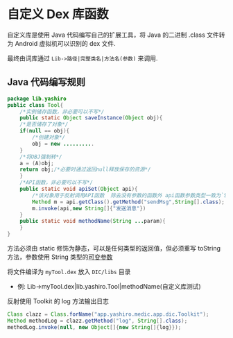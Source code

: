 # 自定义 Dex 库函数
自定义库是使用 Java 代码编写自己的扩展工具，将 Java 的二进制 .class 文件转为 Android 虚拟机可以识别的 dex 文件.

最终由词库通过 `Lib->路径|完整类名|方法名(参数)` 来调用.

## Java 代码编写规则
```java title="Tool.java"
package lib.yashiro
public class Tool{
    /*实例储存函数，非必要可以不写*/
    public static Object saveInstance(Object obj){
    /*是否储存了对象*/
    if(null == obj){
        /*创建对象*/
        obj = new ..........
    }
    /*将OBJ强制转*/
    a = (A)obj;
    return obj;/*必要时通过返回null释放保存的资源*/
    }
    /*API函数，非必要可以不写*/
    public static void apiSet(Object api){
        /*该对象用于反射调用API函数  除去没有参数的函数外 api函数参数类型一致为`String[].class`*/
        Method m = api.getClass().getMethod("sendMsg",String[].class);
        m.invoke(api,new String[]{"发送消息"})
    }
    public static void methodName(String ...param){
    }
}
```

方法必须由 static 修饰为静态，可以是任何类型的返回值，但必须重写 toString 方法，参数使用 String 类型的[可变参数](https://www.runoob.com/java/method-varargs.html)

将文件编译为 `myTool.dex` 放入 `DIC/libs` 目录

 - 例: Lib->myTool.dex|lib.yashiro.Tool|methodName(自定义库测试)

反射使用 Toolkit 的 log 方法输出日志

```java
Class clazz = Class.forName("app.yashiro.medic.app.dic.Toolkit");
Method methodLog = clazz.getMethod("log", String[].class);
methodLog.invoke(null, new Object[]{new String[]{log}});
```